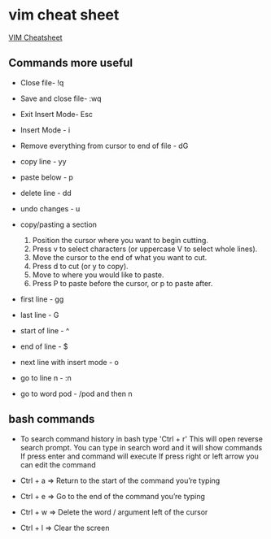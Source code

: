 # vim cheat sheet

[VIM Cheatsheet](https://devhints.io/vim)

## Commands more useful

* Close file- !q
* Save and close file- :wq

* Exit Insert Mode- Esc
* Insert Mode - i

* Remove everything from cursor to end of file - dG
* copy line - yy
* paste below - p
* delete line - dd
* undo changes - u

* copy/pasting a section
  1. Position the cursor where you want to begin cutting.
  2. Press v to select characters (or uppercase V to select whole lines).
  3. Move the cursor to the end of what you want to cut.
  4. Press d to cut (or y to copy).
  5. Move to where you would like to paste.
  6. Press P to paste before the cursor, or p to paste after.

* first line - gg
* last line - G
* start of line - ^
* end of line - $
* next line with insert mode - o
* go to line n - :n
* go to word pod - /pod and then n

## bash commands

* To search command history in bash type 'Ctrl + r' 
 This will open reverse search prompt. You can type in search word and it will show commands
 If press enter and command will execute
 If press right or left arrow you can edit the command

* Ctrl + a => Return to the start of the command you’re typing
* Ctrl + e => Go to the end of the command you’re typing
* Ctrl + w => Delete the word / argument left of the cursor
* Ctrl + l => Clear the screen
